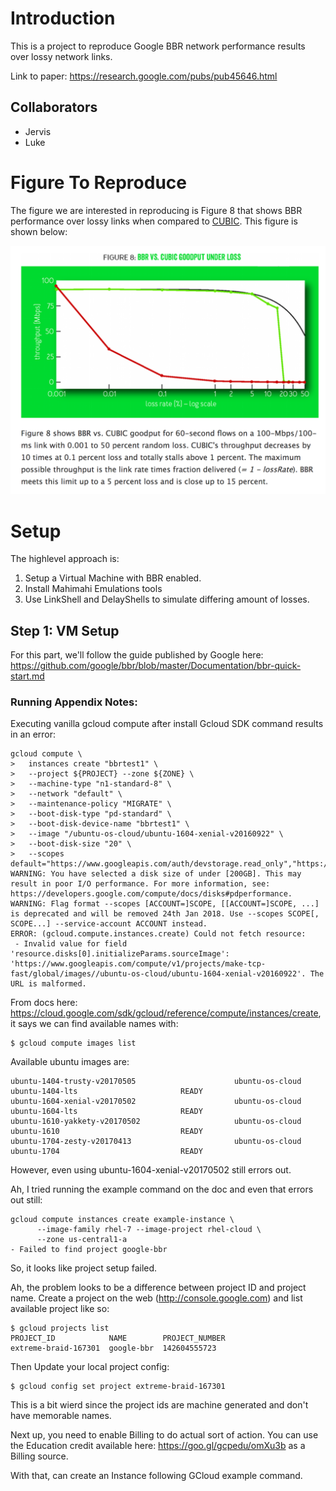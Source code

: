 # Introduction

This is a project to reproduce Google BBR network performance results over lossy network links.

Link to paper: https://research.google.com/pubs/pub45646.html

## Collaborators
* Jervis
* Luke

# Figure To Reproduce

The figure we are interested in reproducing is Figure 8 that shows BBR performance over lossy links
when compared to [CUBIC](https://en.wikipedia.org/wiki/CUBIC_TCP). This figure is shown below:


![bbr_figure8](bbr_fig8.png "BBR Figure 8")


# Setup

The highlevel approach is:

1) Setup a Virtual Machine with BBR enabled.
2) Install Mahimahi Emulations tools
3) Use LinkShell and DelayShells to simulate differing amount of losses.


## Step 1: VM Setup

For this part, we'll follow the guide published by Google here: https://github.com/google/bbr/blob/master/Documentation/bbr-quick-start.md

### Running Appendix Notes:

Executing vanilla gcloud compute after install Gcloud SDK command results in an error:
```
gcloud compute \
>   instances create "bbrtest1" \
>   --project ${PROJECT} --zone ${ZONE} \
>   --machine-type "n1-standard-8" \
>   --network "default" \
>   --maintenance-policy "MIGRATE" \
>   --boot-disk-type "pd-standard" \
>   --boot-disk-device-name "bbrtest1" \
>   --image "/ubuntu-os-cloud/ubuntu-1604-xenial-v20160922" \
>   --boot-disk-size "20" \
>   --scopes default="https://www.googleapis.com/auth/devstorage.read_only","https://www.googleapis.com/auth/logging.write","https://www.googleapis.com/auth/monitoring.write","https://www.googleapis.com/auth/servicecontrol","https://www.googleapis.com/auth/service.management.readonly"
WARNING: You have selected a disk size of under [200GB]. This may result in poor I/O performance. For more information, see: https://developers.google.com/compute/docs/disks#pdperformance.
WARNING: Flag format --scopes [ACCOUNT=]SCOPE, [[ACCOUNT=]SCOPE, ...] is deprecated and will be removed 24th Jan 2018. Use --scopes SCOPE[, SCOPE...] --service-account ACCOUNT instead.
ERROR: (gcloud.compute.instances.create) Could not fetch resource:
 - Invalid value for field 'resource.disks[0].initializeParams.sourceImage': 'https://www.googleapis.com/compute/v1/projects/make-tcp-fast/global/images//ubuntu-os-cloud/ubuntu-1604-xenial-v20160922'. The URL is malformed.
```

From docs here: https://cloud.google.com/sdk/gcloud/reference/compute/instances/create, it says we can find available names with:

```
$ gcloud compute images list
```

Available ubuntu images are:
```
ubuntu-1404-trusty-v20170505                      ubuntu-os-cloud    ubuntu-1404-lts                       READY
ubuntu-1604-xenial-v20170502                      ubuntu-os-cloud    ubuntu-1604-lts                       READY
ubuntu-1610-yakkety-v20170502                     ubuntu-os-cloud    ubuntu-1610                           READY
ubuntu-1704-zesty-v20170413                       ubuntu-os-cloud    ubuntu-1704                           READY
```

However, even using ubuntu-1604-xenial-v20170502 still errors out.

Ah, I tried running the example command on the doc and even that errors out still:
```
gcloud compute instances create example-instance \
      --image-family rhel-7 --image-project rhel-cloud \
      --zone us-central1-a
- Failed to find project google-bbr
```

So, it looks like project setup failed.

Ah, the problem looks to be a difference between project ID and project name. Create a project on the web (http://console.google.com)
and list available project like so:

```
$ gcloud projects list
PROJECT_ID            NAME        PROJECT_NUMBER
extreme-braid-167301  google-bbr  142604555723
```

Then Update your local project config:
```
$ gcloud config set project extreme-braid-167301
```

This is a bit wierd since the project ids are machine generated and don't have memorable names.

Next up, you need to enable Billing to do actual sort of action. You can use the Education credit available here: https://goo.gl/gcpedu/omXu3b as
a Billing source. 

With that, can create an Instance following GCloud example command.
